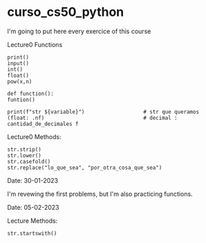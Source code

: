 # curso_cs50_python
I'm going to put here every exercice of this course

Lecture0 Functions

    print()
    input()
    int()
    float()
    pow(x,n)

    def function():
    funtion()

    print(f"str ${variable}")                   # str que queramos
    (float: .nf)                                # decimal : cantidad_de_decimales f

Lecture0 Methods:

    str.strip()
    str.lower()
    str.casefold()
    str.replace("lo_que_sea", "por_otra_cosa_que_sea")


    
Date: 30-01-2023

I'm revewing the first problems, but I'm also practicing functions.

Date: 05-02-2023

Lecture Methods:

    str.startswith()